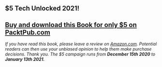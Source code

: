 ## $5 Tech Unlocked 2021!
[Buy and download this Book for only $5 on PacktPub.com](https://www.packtpub.com/product/learn-swift-by-building-applications/9781786463920)
-----
*If you have read this book, please leave a review on [Amazon.com](https://www.amazon.com/gp/product/178646392X).     Potential readers can then use your unbiased opinion to help them make purchase decisions. Thank you. The $5 campaign         runs from __December 15th 2020__ to __January 13th 2021.__*

